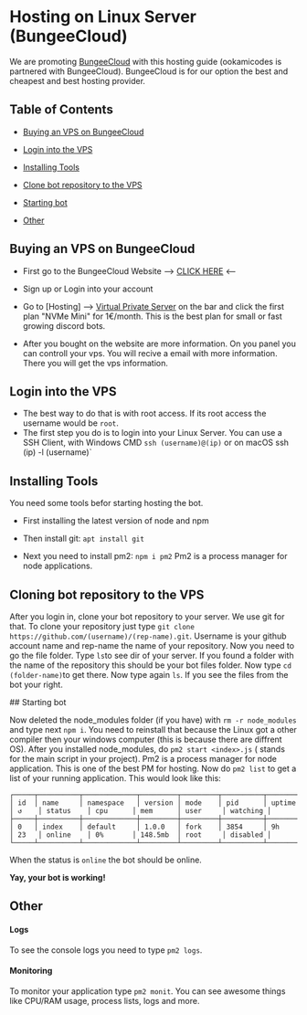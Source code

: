# Hosting on Linux Server (BungeeCloud)

We are promoting [BungeeCloud](https://bungeecloud.org/) with this hosting guide (ookamicodes is partnered with BungeeCloud).
BungeeCloud is for our option the best and cheapest and best hosting provider.

## Table of Contents

- [Buying an VPS on BungeeCloud]()

- [Login into the VPS]()

- [Installing Tools]()

- [Clone bot repository to the VPS]()

- [Starting bot]()

- [Other]()

## Buying an VPS on BungeeCloud

- First go to the BungeeCloud Website --> [CLICK HERE](https://bungeecloud.org) <--

- Sign up or Login into your account

- Go to [Hosting] --> [Virtual Private Server](https://bungeecloud.org/vps.php) on the bar and click the first plan "NVMe Mini" for 1€/month.
  This is the best plan for small or fast growing discord bots.

- After you bought on the website are more information. On you panel you can controll your vps. You will recive a email with more information. There you will get the vps information.

## Login into the VPS

- The best way to do that is with root access. If its root access the username would be `root`.
- The first step you do is to login into your Linux Server. You can use a SSH Client, with Windows CMD `ssh (username)@(ip)` or on macOS ssh (ip) -l (username)`

## Installing Tools

You need some tools befor starting hosting the bot.

- First installing the latest version  of node and npm

- Then install git: `apt install git`

- Next you need to install pm2: `npm i pm2`
  Pm2 is a process manager for node applications.

## Cloning bot repository to the VPS

After you login in, clone your bot repository to your server. We use git for that.
To clone your repository just type `git clone https://github.com/(username)/(rep-name).git`. Username is your github account name and rep-name the name of your repository.
Now you need to go the file folder. Type `ls`to see dir of your server. If you found a folder with the name of the repository this should be your bot files folder.
Now type `cd (folder-name)`to get there. Now type again `ls`. If you see the files from the bot your right. 

## Starting bot

Now deleted the node_modules folder (if you have) with `rm -r node_modules`
and type next `npm i`. You need to reinstall that because the Linux got a other compiler then your windows computer (this is because there are diffrent OS). After you installed node_modules,
do `pm2 start <index>.js` (<index> stands for the main script in your project). Pm2 is a process manager for node application. This is one of the best PM for hosting. Now do `pm2 list` to get a list
of your running application. This would look like this:
 ```
 ┌─────┬──────────┬─────────────┬─────────┬─────────┬──────────┬────────┬──────┬───────────┬──────────┬──────────┬──────────┬──────────┐
 │ id  │ name     │ namespace   │ version │ mode    │ pid      │ uptime │ ↺    │ status    │ cpu      │ mem      │ user     │ watching │
 ├─────┼──────────┼─────────────┼─────────┼─────────┼──────────┼────────┼──────┼───────────┼──────────┼──────────┼──────────┼──────────┤
 │ 0   │ index    │ default     │ 1.0.0   │ fork    │ 3854     │ 9h     │ 23   │ online    │ 0%       │ 148.5mb  │ root     │ disabled │
 └─────┴──────────┴─────────────┴─────────┴─────────┴──────────┴────────┴──────┴───────────┴──────────┴──────────┴──────────┴──────────┘
 ```
When the status is `online` the bot should be online. 

**Yay, your bot is working!**

## Other
 
 #### Logs

 To see the console logs you need to type `pm2 logs`.

 #### Monitoring

 To monitor your application type `pm2 monit`. You can see awesome things like CPU/RAM usage, process lists, logs and more.
